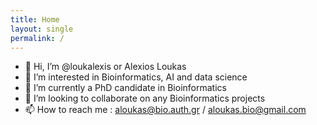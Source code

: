 ```yaml
---
title: Home
layout: single
permalink: /
---
```


- 👋 Hi, I’m @loukalexis or Alexios Loukas
- 👀 I’m interested in Bioinformatics, AI and data science
- 🌱 I’m currently a PhD candidate in Bioinformatics
- 💞️ I’m looking to collaborate on any Bioinformatics projects
- 📫 How to reach me : aloukas@bio.auth.gr / aloukas.bio@gmail.com

<!---
loukalexis/loukalexis is a ✨ special ✨ repository because its `README.md` (this file) appears on your GitHub profile.
You can click the Preview link to take a look at your changes.
--->
